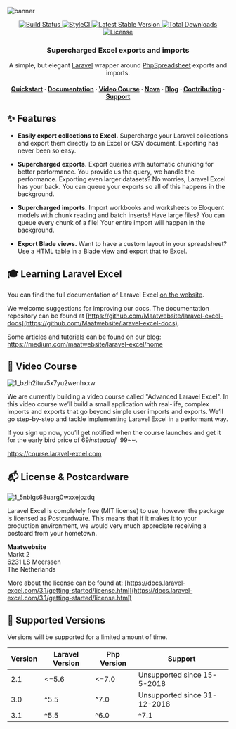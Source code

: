 ![banner](https://user-images.githubusercontent.com/7728097/57463977-2263fc80-727c-11e9-833d-669d816fb7fb.jpg)

<p align="center">
  <a href="https://travis-ci.org/Maatwebsite/Laravel-Excel">
    <img src="https://travis-ci.org/Maatwebsite/Laravel-Excel.svg?branch=3.1" alt="Build Status">
  </a> 
  
  <a href="https://styleci.io/repos/14259390">
    <img src="https://styleci.io/repos/14259390/shield?branch=3.1" alt="StyleCI">
  </a> 
  
   <a href="https://packagist.org/packages/maatwebsite/excel">
      <img src="https://poser.pugx.org/maatwebsite/excel/v/stable.png" alt="Latest Stable Version">
  </a> 
  
  <a href="https://packagist.org/packages/maatwebsite/excel">
      <img src="https://poser.pugx.org/maatwebsite/excel/downloads.png" alt="Total Downloads">
  </a> 
  
  <a href="https://packagist.org/packages/maatwebsite/excel">
    <img src="https://poser.pugx.org/maatwebsite/excel/license.png" alt="License">
  </a>
</p>

  <h3 align="center">Supercharged Excel exports and imports</h3>
  
  <p align="center">
  A simple, but elegant <a href="https://laravel.com" target="_blank">Laravel<a/> wrapper around <a href="https://phpspreadsheet.readthedocs.io/" target="_blank">PhpSpreadsheet</a>
exports and imports. 
</p>

<h4 align="center">
  <a href="https://docs.laravel-excel.com/3.1/exports/">Quickstart</a>
  <span> · </span>
  <a href="https://docs.laravel-excel.com/3.1/getting-started/">Documentation</a>
  <span> · </span>
  <a href="https://course.laravel-excel.com">Video Course</a>
  <span> · </span>
  <a href="https://github.com/Maatwebsite/Laravel-Nova-Excel">Nova</a>
  <span> · </span>
  <a href="https://medium.com/maatwebsite/laravel-excel/home">Blog</a>
  <span> · </span>
  <a href="https://docs.laravel-excel.com/3.1/getting-started/contributing.html">Contributing</a>
  <span> · </span>
  <a href="https://docs.laravel-excel.com/3.1/getting-started/support.html">Support</a>
</h4>

## ✨ Features

- **Easily export collections to Excel.** Supercharge your Laravel collections and export them directly to an Excel or CSV document. Exporting has never been so easy.

- **Supercharged exports.** Export queries with automatic chunking for better performance. You provide us the query, we handle the performance. Exporting even larger datasets? No worries, Laravel Excel has your back. You can queue your exports so all of this happens in the background.

- **Supercharged imports.** Import workbooks and worksheets to Eloquent models with chunk reading and batch inserts! Have large files? You can queue every chunk of a file! Your entire import will happen in the background.

- **Export Blade views.** Want to have a custom layout in your spreadsheet? Use a HTML table in a Blade view and export that to Excel.

## 🎓 Learning Laravel Excel

You can find the full documentation of Laravel Excel [on the website](https://docs.laravel-excel.com).

We welcome suggestions for improving our docs. The documentation repository can be found at [https://github.com/Maatwebsite/laravel-excel-docs](https://github.com/Maatwebsite/laravel-excel-docs).

Some articles and tutorials can be found on our blog: https://medium.com/maatwebsite/laravel-excel/home

## 🎥 Video Course

![1_bzlh2ituv5x7yu2wenhxxw](https://user-images.githubusercontent.com/7728097/53638298-188f9e80-3c26-11e9-82c8-baf057271013.jpeg)

We are currently building a video course called "Advanced Laravel Excel". In this video course we’ll build a small application with real-life, complex imports and exports that go beyond simple user imports and exports. We’ll go step-by-step and tackle implementing Laravel Excel in a performant way.

If you sign up now, you’ll get notified when the course launches and get it for the early bird price of $69 instead of ~~$99~~.

https://course.laravel-excel.com

## :mailbox_with_mail: License & Postcardware

![1_5nblgs68uarg0wxxejozdq](https://user-images.githubusercontent.com/7728097/53638144-9e5f1a00-3c25-11e9-9f4a-fc71c9d94562.jpg)

Laravel Excel is completely free (MIT license) to use, however the package is licensed as Postcardware. This means that if it makes it to your production environment, we would very much appreciate receiving a postcard from your hometown.

**Maatwebsite**  
Markt 2  
6231 LS Meerssen  
The Netherlands 

More about the license can be found at: [https://docs.laravel-excel.com/3.1/getting-started/license.html](https://docs.laravel-excel.com/3.1/getting-started/license.html)


## :wrench: Supported Versions

Versions will be supported for a limited amount of time.

| Version | Laravel Version | Php Version | Support |
|---- |----|----|----|
| 2.1 | <=5.6 | <=7.0 | Unsupported since 15-5-2018 |
| 3.0 | ^5.5 |  ^7.0 | Unsupported since 31-12-2018 |
| 3.1 | ^5.5|^6.0 |  ^7.1 | New features |
